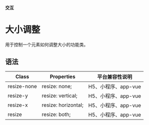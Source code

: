 #### <span class="text-lg text-gray-500 font-normal">交互</span>

<div class="w-screen"></div>

# 大小调整
<space />
<a-typography-text>
    用于控制一个元素如何调整大小的功能类。
</a-typography-text>

<CssPrefix />

## 语法
| Class | Properties | 平台兼容性说明
| --- | --- | ---
| <a-link status="success">resize-none</a-link> | <a-link>resize: none;</a-link> | H5、小程序、app-vue
| <a-link status="success">resize-y</a-link> | <a-link>resize: vertical;</a-link> | H5、小程序、app-vue
| <a-link status="success">resize-x</a-link> | <a-link>resize: horizontal;</a-link> | H5、小程序、app-vue
| <a-link status="success">resize</a-link> | <a-link>resize: both;</a-link> | H5、小程序、app-vue